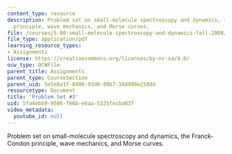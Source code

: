 ```yaml
---
content_type: resource
description: Problem set on small-molecule spectroscopy and dynamics, the Franck-Condon
  principle, wave mechanics, and Morse curves.
file: /courses/5-80-small-molecule-spectroscopy-and-dynamics-fall-2008/5fa4ebb99506f66be6aa5325fecba037_ps3_1982.pdf
file_type: application/pdf
learning_resource_types:
- Assignments
license: https://creativecommons.org/licenses/by-nc-sa/4.0/
ocw_type: OCWFile
parent_title: Assignments
parent_type: CourseSection
parent_uid: 5e5e8a1f-8400-93d0-89b7-18d990e250dd
resourcetype: Document
title: 'Problem Set #3'
uid: 5fa4ebb9-9506-f66b-e6aa-5325fecba037
video_metadata:
  youtube_id: null
---
```

Problem set on small-molecule spectroscopy and dynamics, the Franck-Condon principle, wave mechanics, and Morse curves.